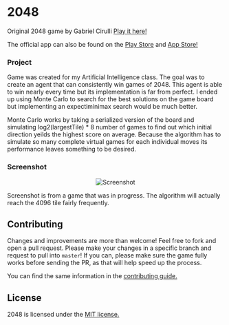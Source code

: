 # 2048

Original 2048 game by Gabriel Cirulli [Play it here!](http://gabrielecirulli.github.io/2048/)

The official app can also be found on the [Play Store](https://play.google.com/store/apps/details?id=com.gabrielecirulli.app2048) and [App Store!](https://itunes.apple.com/us/app/2048-by-gabriele-cirulli/id868076805)

### Project
Game was created for my Artificial Intelligence class. The goal was to create an agent that can consistently win games of 2048. This agent is able to win nearly every time but its implementation is far from perfect. I ended up using Monte Carlo to search for the best solutions on the game board but implementing an expectiminimax search would be much better.

Monte Carlo works by taking a serialized version of the board and simulating log2(largestTile) * 8 number of games to find out which initial direction yeilds the highest score on average. Because the algorithm has to simulate so many complete virtual games for each individual moves its performance leaves something to be desired. 

### Screenshot

<p align="center">
  <img src="http://i.imgur.com/oyDB19j.png" alt="Screenshot"/>
</p>
Screenshot is from a game that was in progress. The algorithm will actually reach the 4096 tile fairly frequently.

## Contributing
Changes and improvements are more than welcome! Feel free to fork and open a pull request. Please make your changes in a specific branch and request to pull into `master`! If you can, please make sure the game fully works before sending the PR, as that will help speed up the process.

You can find the same information in the [contributing guide.](https://github.com/gabrielecirulli/2048/blob/master/CONTRIBUTING.md)

## License
2048 is licensed under the [MIT license.](https://github.com/gabrielecirulli/2048/blob/master/LICENSE.txt)


